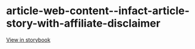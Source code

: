 # article-web-content--infact-article-story-with-affiliate-disclaimer

[View in storybook](https://raw.githack.com/Independent-Digital-News-and-Media-Ltd/indy-branch-review/PR-7742-sb/index.html?path=/story/article-web-content--infact-article-story-with-affiliate-disclaimer)